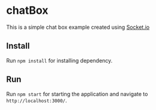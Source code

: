 # chatBox

This is a simple chat box example created using [Socket.io](http://socket.io/get-started/chat/)

## Install

Run `npm install` for installing dependency.

## Run

Run `npm start` for starting the application and navigate to `http://localhost:3000/`.

